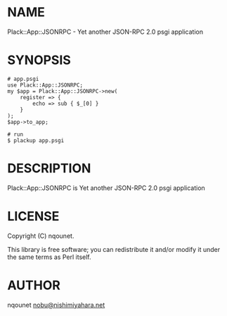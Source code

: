 # NAME

Plack::App::JSONRPC - Yet another JSON-RPC 2.0 psgi application

# SYNOPSIS

    # app.psgi
    use Plack::App::JSONRPC;
    my $app = Plack::App::JSONRPC->new(
        register => {
            echo => sub { $_[0] }
        }
    );
    $app->to_app;

    # run
    $ plackup app.psgi

# DESCRIPTION

Plack::App::JSONRPC is Yet another JSON-RPC 2.0 psgi application

# LICENSE

Copyright (C) nqounet.

This library is free software; you can redistribute it and/or modify
it under the same terms as Perl itself.

# AUTHOR

nqounet <nobu@nishimiyahara.net>
